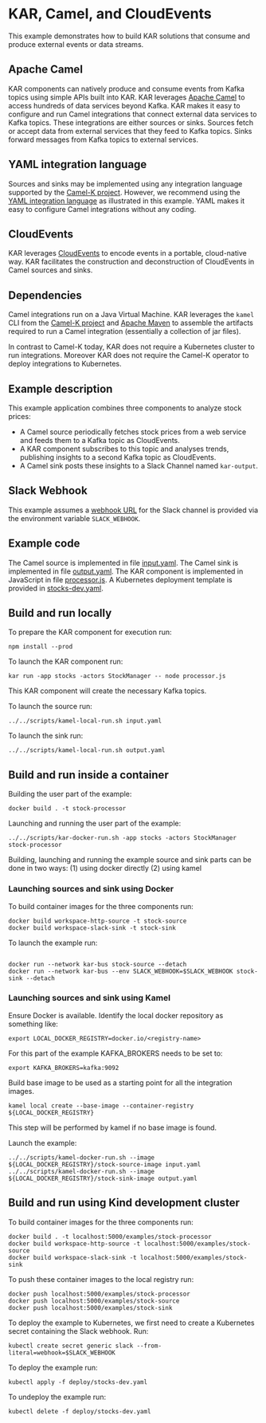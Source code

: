 # KAR, Camel, and CloudEvents

This example demonstrates how to build KAR solutions that consume and produce
external events or data streams.

## Apache Camel

KAR components can natively produce and consume events from Kafka topics using
simple APIs built into KAR. KAR leverages [Apache
Camel](https://camel.apache.org) to access hundreds of data services beyond
Kafka. KAR makes it easy to configure and run Camel integrations that connect
external data services to Kafka topics. These integrations are either sources or
sinks. Sources fetch or accept data from external services that they feed to
Kafka topics. Sinks forward messages from Kafka topics to external services.

## YAML integration language

Sources and sinks may be implemented using any integration language supported by
the [Camel-K project](https://camel.apache.org/camel-k/latest/index.html).
However, we recommend using the [YAML integration
language](https://camel.apache.org/camel-k/latest/languages/yaml.html) as
illustrated in this example. YAML makes it easy to configure Camel integrations
without any coding.

## CloudEvents

KAR leverages [CloudEvents](https://cloudevents.io) to encode events in a
portable, cloud-native way. KAR facilitates the construction and deconstruction
of CloudEvents in Camel sources and sinks.

## Dependencies

Camel integrations run on a Java Virtual Machine. KAR leverages the `kamel` CLI
from the [Camel-K project](https://camel.apache.org/camel-k/latest/index.html)
and [Apache Maven](https://maven.apache.org) to assemble the artifacts required
to run a Camel integration (essentially a collection of jar files).

In contrast to Camel-K today, KAR does not require a Kubernetes cluster to run
integrations. Moreover KAR does not require the Camel-K operator to deploy
integrations to Kubernetes.

## Example description

This example application combines three components to analyze stock prices:
- A Camel source periodically fetches stock prices from a web service and feeds
  them to a Kafka topic as CloudEvents.
- A KAR component subscribes to this topic and analyses trends, publishing
  insights to a second Kafka topic as CloudEvents.
- A Camel sink posts these insights to a Slack Channel named `kar-output`.

## Slack Webhook

This example assumes a [webhook URL](https://api.slack.com/messaging/webhooks)
for the Slack channel is provided via the environment variable `SLACK_WEBHOOK`.

## Example code

The Camel source is implemented in file [input.yaml](input.yaml). The Camel sink
is implemented in file [output.yaml](output.yaml). The KAR component is
implemented in JavaScript in file [processor.js](processor.js). A Kubernetes
deployment template is provided in [stocks-dev.yaml](deploy/stocks-dev.yaml).

## Build and run locally

To prepare the KAR component for execution run:
```
npm install --prod
```

To launch the KAR component run:
```
kar run -app stocks -actors StockManager -- node processor.js
```
This KAR component will create the necessary Kafka topics.

To launch the source run:
```
../../scripts/kamel-local-run.sh input.yaml
```

To launch the sink run:
```
../../scripts/kamel-local-run.sh output.yaml
```

## Build and run inside a container

Building the user part of the example:
```
docker build . -t stock-processor
```

Launching and running the user part of the example:
```
../../scripts/kar-docker-run.sh -app stocks -actors StockManager stock-processor
```

Building, launching and running the example source and sink parts can be done in two ways:
(1) using docker directly
(2) using kamel

### Launching sources and sink using Docker

To build container images for the three components run:
```
docker build workspace-http-source -t stock-source
docker build workspace-slack-sink -t stock-sink
```

To launch the example run:
```

docker run --network kar-bus stock-source --detach
docker run --network kar-bus --env SLACK_WEBHOOK=$SLACK_WEBHOOK stock-sink --detach
```

### Launching sources and sink using Kamel

Ensure Docker is available. Identify the local docker repository as something like:
```
export LOCAL_DOCKER_REGISTRY=docker.io/<registry-name>
```

For this part of the example KAFKA_BROKERS needs to be set to:
```
export KAFKA_BROKERS=kafka:9092
```

Build base image to be used as a starting point for all the integration images.
```
kamel local create --base-image --container-registry ${LOCAL_DOCKER_REGISTRY}
```
This step will be performed by kamel if no base image is found.

Launch the example:
```
../../scripts/kamel-docker-run.sh --image ${LOCAL_DOCKER_REGISTRY}/stock-source-image input.yaml
../../scripts/kamel-docker-run.sh --image ${LOCAL_DOCKER_REGISTRY}/stock-sink-image output.yaml
```

## Build and run using Kind development cluster

To build container images for the three components run:
```
docker build . -t localhost:5000/examples/stock-processor
docker build workspace-http-source -t localhost:5000/examples/stock-source
docker build workspace-slack-sink -t localhost:5000/examples/stock-sink
```

To push these container images to the local registry run:
```
docker push localhost:5000/examples/stock-processor
docker push localhost:5000/examples/stock-source
docker push localhost:5000/examples/stock-sink
```

To deploy the example to Kubernetes, we first need to create a Kubernetes secret
containing the Slack webhook. Run:
```
kubectl create secret generic slack --from-literal=webhook=$SLACK_WEBHOOK
```

To deploy the example run:
```
kubectl apply -f deploy/stocks-dev.yaml
```

To undeploy the example run:
```
kubectl delete -f deploy/stocks-dev.yaml
```
